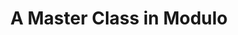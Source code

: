 ---
layout: post
title:  "A Master Class in Modulo"
categories: [Cryptography Ground Up]
tags: [crypto]
draft: true
---